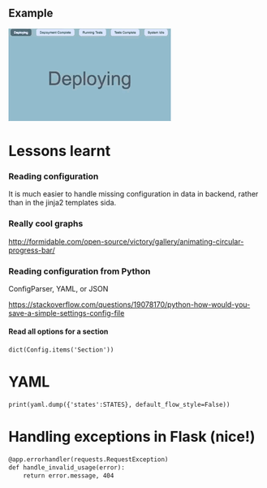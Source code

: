 


## Example

![alt text](example.gif "Example of output")



# Lessons learnt 

### Reading configuration
It is much easier to handle missing configuration in data in backend, rather than in the jinja2 templates sida.

### Really cool graphs
http://formidable.com/open-source/victory/gallery/animating-circular-progress-bar/


### Reading configuration from Python
ConfigParser, YAML, or JSON

https://stackoverflow.com/questions/19078170/python-how-would-you-save-a-simple-settings-config-file

#### Read all options for a section
```
dict(Config.items('Section'))
```


# YAML
```
print(yaml.dump({'states':STATES}, default_flow_style=False))
```


# Handling exceptions in Flask (nice!)
```
@app.errorhandler(requests.RequestException)
def handle_invalid_usage(error):
    return error.message, 404
```